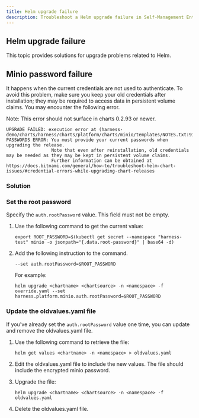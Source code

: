 ```yaml
---
title: Helm upgrade failure
description: Troubleshoot a Helm upgrade failure in Self-Management Enterprise Edition
---
```



## Helm upgrade failure

This topic provides solutions for upgrade problems related to Helm.


## Minio password failure
It happens when the current credentials are not used to authenticate. To avoid this problem, make sure you keep your old credentials after installation; they may be required to access data in persistent volume claims. You may encounter the following error.

Note: This error should not surface in charts 0.2.93 or newer.
   ```
   UPGRADE FAILED: execution error at (harness-demo/charts/harness/charts/platform/charts/minio/templates/NOTES.txt:91:4): 
   PASSWORDS ERROR: You must provide your current passwords when upgrading the release.
                    Note that even after reinstallation, old credentials may be needed as they may be kept in persistent volume claims.
                    Further information can be obtained at https://docs.bitnami.com/general/how-to/troubleshoot-helm-chart-issues/#credential-errors-while-upgrading-chart-releases
   ```

### Solution

### Set the root password

Specify the `auth.rootPassword` value. This field must not be empty. 

1. Use the following command to get the current value:

   ```
   export ROOT_PASSWORD=$(kubectl get secret --namespace "harness-test" minio -o jsonpath="{.data.root-password}" | base64 -d)
   ```

2. Add the following instruction to the command. 

   ```
   --set auth.rootPassword=$ROOT_PASSWORD
   ```

   For example:

   ```
   helm upgrade <chartname> <chartsource> -n <namespace> -f override.yaml --set harness.platform.minio.auth.rootPassword=$ROOT_PASSWORD
   ```
   
### Update the oldvalues.yaml file

If you've already set the `auth.rootPassword` value one time, you can update and remove the oldvalues.yaml file.

1. Use the following command to retrieve the file:

   ```
   helm get values <chartname> -n <namespace> > oldvalues.yaml
   ```

2. Edit the oldvalues.yaml file to include the new values. The file should include the encrypted minio password.

3. Upgrade the file:

   ```
   helm upgrade <chartname> <chartsource> -n <namespace> -f oldvalues.yaml
   ```

4. Delete the oldvalues.yaml file.


